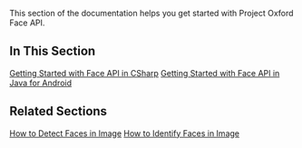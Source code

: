 This section of the documentation helps you get started with Project Oxford Face API.

## In This Section
[Getting Started with Face API in CSharp](GettingStartedwithFaceAPIinCSharp.md)
[Getting Started with Face API in Java for Android](GettingStartedwithFaceAPIinJavaforAndroid.md)


## Related Sections
[How to Detect Faces in Image](HowtoDetectFacesinImage.md)
[How to Identify Faces in Image](HowtoIdentifyFacesinImage.md)
